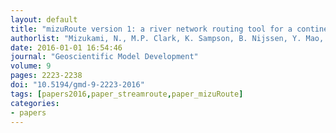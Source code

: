 ```yaml
---
layout: default
title: "mizuRoute version 1: a river network routing tool for a continental domain water resources applications"
authorlist: "Mizukami, N., M.P. Clark, K. Sampson, B. Nijssen, Y. Mao, H. McMillan, R.J. Viger, S.L. Markstrom, L.E. Hay, R. Woods, J.R. Arnold, and L.D. Brekke"
date: 2016-01-01 16:54:46
journal: "Geoscientific Model Development"
volume: 9
pages: 2223-2238
doi: "10.5194/gmd-9-2223-2016"
tags: [papers2016,paper_streamroute,paper_mizuRoute]
categories:
- papers
---
```

